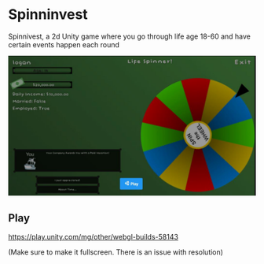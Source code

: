 # Spinninvest
Spinnivest, a 2d Unity game where you go through life age 18-60 and have certain events happen each round

![img](./spinninvest.jpg)
## Play

https://play.unity.com/mg/other/webgl-builds-58143

(Make sure to make it fullscreen. There is an issue with resolution)
